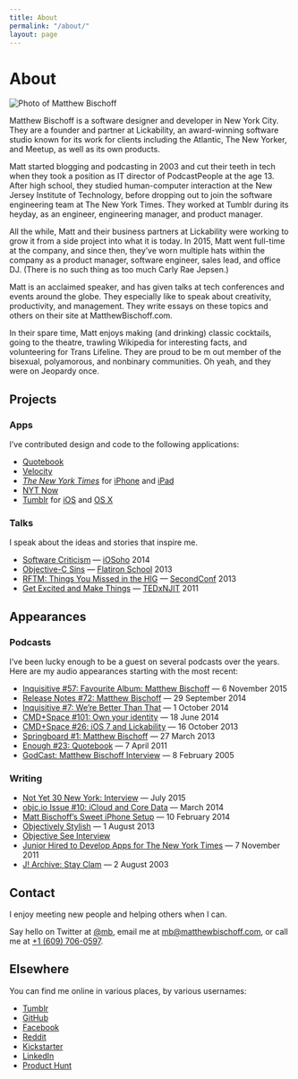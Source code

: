 ```yaml
---
title: About
permalink: "/about/"
layout: page
---
```


# About

![Photo of Matthew Bischoff](https://matthewbischoff.com/uploads/matt-in-the-nomad-smiling.jpg)

Matthew Bischoff is a software designer and developer in New York City. They are a founder and partner at Lickability, an award-winning software studio known for its work for clients including the Atlantic, The New Yorker, and Meetup, as well as its own products.

Matt started blogging and podcasting in 2003 and cut their teeth in tech when they took a position as IT director of PodcastPeople at the age 13. After high school, they studied human-computer interaction at the New Jersey Institute of Technology, before dropping out to join the software engineering team at The New York Times. They worked at Tumblr during its heyday, as an engineer, engineering manager, and product manager.

All the while, Matt and their business partners at Lickability were working to grow it from a side project into what it is today. In 2015, Matt went full-time at the company, and since then, they’ve worn multiple hats within the company as a product manager, software engineer, sales lead, and office DJ. (There is no such thing as too much Carly Rae Jepsen.)

Matt is an acclaimed speaker, and has given talks at tech conferences and events around the globe. They especially like to speak about creativity, productivity, and management. They write essays on these topics and others on their site at MatthewBischoff.com.

In their spare time, Matt enjoys making (and drinking) classic cocktails, going to the theatre, trawling Wikipedia for interesting facts, and volunteering for Trans Lifeline. They are proud to be m out member of the bisexual, polyamorous, and nonbinary communities. Oh yeah, and they were on Jeopardy once.

## Projects

### Apps

I’ve contributed design and code to the following applications:

* [Quotebook](http://quotebookapp.com)
* [Velocity](http://velocityapp.com)
* [*The New York Times*](https://nytimes.com) for [iPhone](https://itunes.apple.com/us/app/nytimes-breaking-national/id284862083?mt=8) and [iPad](https://itunes.apple.com/us/app/nytimes-for-ipad-breaking/id357066198?mt=8)
* [NYT Now](https://itunes.apple.com/us/app/nyt-now/id798993249?mt=8)
* [Tumblr](https://tumblr.com) for [iOS](https://itunes.apple.com/us/app/tumblr/id305343404?mt=8) and [OS X](https://itunes.apple.com/us/app/tumblr/id929285034?ls=1&mt=12)

### Talks

I speak about the ideas and stories that inspire me.

* [Software Criticism](https://speakerdeck.com/matthewbischoff/software-criticism) — [iOSoho](http://www.meetup.com/iOSoho/events/145810582/) 2014
* [Objective-C Sins](https://speakerdeck.com/matthewbischoff/objective-c-sins) — [Flatiron School](http://flatironschool.com) 2013
* [RFTM: Things You Missed in the HIG](https://speakerdeck.com/matthewbischoff/rtfm-things-you-missed-in-the-hig) — [SecondConf](http://secondconf.com) 2013
* [Get Excited and Make Things](https://speakerdeck.com/matthewbischoff/get-excited-and-make-things) —  [TEDxNJIT](https://www.youtube.com/watch?v=R1afhypdiBQ) 2011

## Appearances

### Podcasts

I’ve been lucky enough to be a guest on several podcasts over the years. Here are my audio appearances starting with the most recent:

* [Inquisitive #57: Favourite Album: Matthew Bischoff](https://www.relay.fm/inquisitive/57) — 6 November 2015
* [Release Notes #72: Matthew Bischoff](http://releasenotes.tv/72-matthew-bischoff/) — 29 September 2014
* [Inquisitive #7: We’re Better Than That](http://www.relay.fm/inquisitive/7) — 1 October 2014
* [CMD+Space #101: Own your identity](http://5by5.tv/cmdspace/101) — 18 June 2014
* [CMD+Space #26: iOS 7 and Lickability](http://5by5.tv/cmdspace/66) — 16 October 2013
* [Springboard #1: Matthew Bischoff](http://springboardshow.com/episodes/1) — 27 March 2013
* [Enough #23: Quotebook](http://minimalmac.com/enough/#ep23) — 7 April 2011
* [GodCast: Matthew Bischoff Interview](http://www.godcast.org/categories/behindTheScenes/2005/02/08.html#a349) — 8 February 2005

### Writing

* [Not Yet 30 New York: Interview](http://ny30ny.com/matthew-bischoff/) — July 2015
* [objc.io Issue #10: iCloud and Core Data](http://www.objc.io/issue-10/icloud-core-data.html) — March 2014
* [Matt Bischoff’s Sweet iPhone Setup](http://thesweetsetup.com/matt-bischoffs-sweet-iphone-setup/) — 10 February 2014
* [Objectively Stylish](http://open.blogs.nytimes.com/2013/08/01/objectively-stylish/) — 1 August 2013
* [Objective See Interview](http://www.objectivesee.com/matthew.bischoff.html)
* [Junior Hired to Develop Apps for The New York Times](http://www.njit.edu/features/sceneandheard/matt-bischoff.php) — 7 November 2011
* [J! Archive: Stay Clam](http://j-archive.com/help.php#stayclam) — 2 August 2003

## Contact

I enjoy meeting new people and helping others when I can.

Say hello on Twitter at [@mb](https://twitter.com/mb), email me at [mb@matthewbischoff.com](mailto:mb@matthewbischoff.com), or call me at <a href="tel:+16097060597">+1 (609) 706-0597</a>.

## Elsewhere

You can find me online in various places, by various usernames:

* [Tumblr](http://mttb.me)
* [GitHub](https://github.com/mattbischoff)
* [Facebook](https://facebook.com/matthewbischoff)
* [Reddit](http://www.reddit.com/user/matthewbischoff/)
* [Kickstarter](https://www.kickstarter.com/profile/matthewbischoff)
* [LinkedIn](https://www.linkedin.com/in/matthewbischoff/)
* [Product Hunt](https://www.producthunt.com/@mb)
